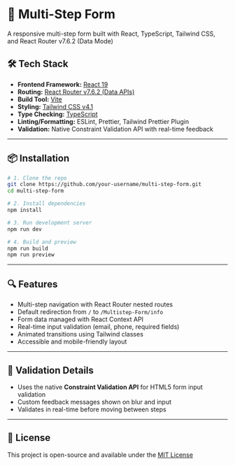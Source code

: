 # 🧾 Multi-Step Form

A responsive multi-step form built with React, TypeScript, Tailwind CSS, and React Router v7.6.2 (Data Mode)

## 🛠 Tech Stack

- **Frontend Framework:** [React 19](https://react.dev)
- **Routing:** [React Router v7.6.2 (Data APIs)](https://reactrouter.com/en/main)
- **Build Tool:** [Vite](https://vitejs.dev)
- **Styling:** [Tailwind CSS v4.1](https://tailwindcss.com)
- **Type Checking:** [TypeScript](https://www.typescriptlang.org)
- **Linting/Formatting:** ESLint, Prettier, Tailwind Prettier Plugin
- **Validation:** Native Constraint Validation API with real-time feedback

---

## 📦 Installation

```bash
# 1. Clone the repo
git clone https://github.com/your-username/multi-step-form.git
cd multi-step-form

# 2. Install dependencies
npm install

# 3. Run development server
npm run dev

# 4. Build and preview
npm run build
npm run preview
```

---

## 🔍 Features

- Multi-step navigation with React Router nested routes
- Default redirection from `/` to `/Multistep-Form/info`
- Form data managed with React Context API
- Real-time input validation (email, phone, required fields)
- Animated transitions using Tailwind classes
- Accessible and mobile-friendly layout

---

## 🧪 Validation Details

- Uses the native **Constraint Validation API** for HTML5 form input validation
- Custom feedback messages shown on blur and input
- Validates in real-time before moving between steps

---

## 📄 License

This project is open-source and available under the [MIT License](LICENSE)
